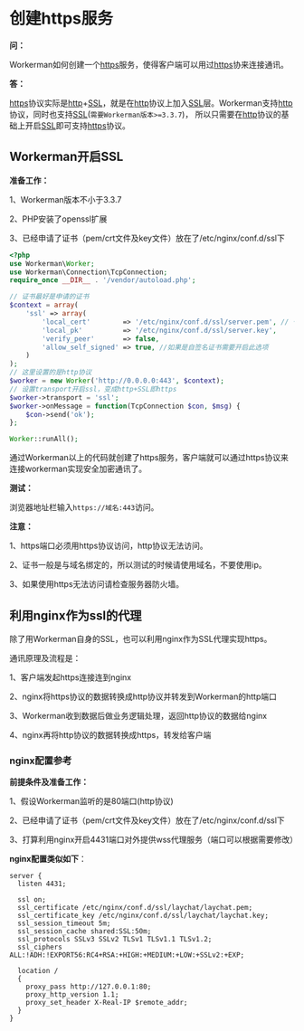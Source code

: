 # 创建https服务

**问：**

Workerman如何创建一个[https](https://baike.baidu.com/item/https)服务，使得客户端可以用过[https](https://baike.baidu.com/item/https)协来连接通讯。


**答：**

[https](https://baike.baidu.com/item/https)协议实际是[http](https://baike.baidu.com/item/http)+[SSL](https://baike.baidu.com/item/ssl)，就是在[http](https://baike.baidu.com/item/http)协议上加入[SSL](https://baike.baidu.com/item/ssl)层。Workerman支持[http](https://baike.baidu.com/item/http)协议，同时也支持[SSL](https://baike.baidu.com/item/ssl)(```需要Workerman版本>=3.3.7```)，
所以只需要在[http](https://baike.baidu.com/item/http)协议的基础上开启[SSL](https://baike.baidu.com/item/ssl)即可支持[https](https://baike.baidu.com/item/https)协议。

## Workerman开启SSL


**准备工作：**

1、Workerman版本不小于3.3.7

2、PHP安装了openssl扩展

3、已经申请了证书（pem/crt文件及key文件）放在了/etc/nginx/conf.d/ssl下

```php
<?php
use Workerman\Worker;
use Workerman\Connection\TcpConnection;
require_once __DIR__ . '/vendor/autoload.php';

// 证书最好是申请的证书
$context = array(
    'ssl' => array(
        'local_cert'        => '/etc/nginx/conf.d/ssl/server.pem', // 也可以是crt文件
        'local_pk'          => '/etc/nginx/conf.d/ssl/server.key',
        'verify_peer'       => false,
        'allow_self_signed' => true, //如果是自签名证书需要开启此选项
    )
);
// 这里设置的是http协议
$worker = new Worker('http://0.0.0.0:443', $context);
// 设置transport开启ssl，变成http+SSL即https
$worker->transport = 'ssl';
$worker->onMessage = function(TcpConnection $con, $msg) {
    $con->send('ok');
};

Worker::runAll();
```

通过Workerman以上的代码就创建了https服务，客户端就可以通过https协议来连接workerman实现安全加密通讯了。

**测试：**

浏览器地址栏输入```https://域名:443```访问。

**注意：**

1、https端口必须用https协议访问，http协议无法访问。

2、证书一般是与域名绑定的，所以测试的时候请使用域名，不要使用ip。

3、如果使用https无法访问请检查服务器防火墙。




## 利用nginx作为ssl的代理

除了用Workerman自身的SSL，也可以利用nginx作为SSL代理实现https。

通讯原理及流程是：

1、客户端发起https连接连到nginx

2、nginx将https协议的数据转换成http协议并转发到Workerman的http端口

3、Workerman收到数据后做业务逻辑处理，返回http协议的数据给nginx

4、nginx再将http协议的数据转换成https，转发给客户端


### nginx配置参考
**前提条件及准备工作：**

1、假设Workerman监听的是80端口(http协议)

2、已经申请了证书（pem/crt文件及key文件）放在了/etc/nginx/conf.d/ssl下

3、打算利用nginx开启4431端口对外提供wss代理服务（端口可以根据需要修改）

**nginx配置类似如下**：

```
server {
  listen 4431;

  ssl on;
  ssl_certificate /etc/nginx/conf.d/ssl/laychat/laychat.pem;
  ssl_certificate_key /etc/nginx/conf.d/ssl/laychat/laychat.key;
  ssl_session_timeout 5m;
  ssl_session_cache shared:SSL:50m;
  ssl_protocols SSLv3 SSLv2 TLSv1 TLSv1.1 TLSv1.2;
  ssl_ciphers ALL:!ADH:!EXPORT56:RC4+RSA:+HIGH:+MEDIUM:+LOW:+SSLv2:+EXP;

  location /
  {
    proxy_pass http://127.0.0.1:80;
    proxy_http_version 1.1;
    proxy_set_header X-Real-IP $remote_addr;
  }
}
```


